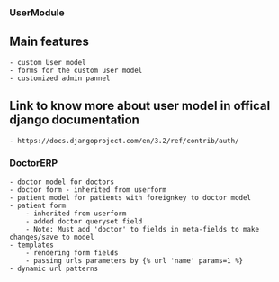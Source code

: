 ### UserModule
## Main features
    - custom User model
    - forms for the custom user model
    - customized admin pannel

## Link to know more about user model in offical django documentation
    - https://docs.djangoproject.com/en/3.2/ref/contrib/auth/

### DoctorERP
    - doctor model for doctors
    - doctor form - inherited from userform
    - patient model for patients with foreignkey to doctor model
    - patient form
        - inherited from userform
        - added doctor queryset field
        - Note: Must add 'doctor' to fields in meta-fields to make changes/save to model
    - templates
        - rendering form fields
        - passing urls parameters by {% url 'name' params=1 %}
    - dynamic url patterns